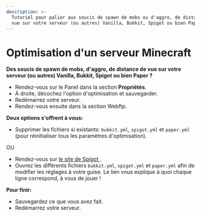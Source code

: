 ```yaml
---
description: >-
  Tutoriel pour palier aux soucis de spawn de mobs ou d'aggro, de distance de
  vue sur votre serveur (ou autres) Vanilla, Bukkit, Spigot ou bien Paper.
---
```


# Optimisation d'un serveur Minecraft

**Des soucis de spawn de mobs, d'aggro, de distance de vue sur votre serveur \(ou autres\) Vanilla, Bukkit, Spigot ou bien Paper ?**

* Rendez-vous sur le Panel dans la section **Propriétés**.
* À droite, décochez l'option d'optimisation et sauvegarder.
* Redémarrez votre serveur.
* Rendez-vous ensuite dans la section Webftp.

**Deux options s'offrent à vous:**

* Supprimer les fichiers si existants: `bukkit.yml`, `spigot.yml` et `paper.yml` \(pour réinitialiser tous les paramètres d'optimisation\).

OU

* Rendez-vous sur [le site de Spigot ](https://www.spigotmc.org/threads/guide-server-optimization%E2%9A%A1.283181/).
* Ouvrez les différents fichiers `bukkit.yml`, `spigot.yml` et `paper.yml` afin de modifier les réglages à votre guise. Le lien vous explique à quoi chaque ligne correspond, à vous de jouer !

**Pour finir:**

* Sauvegardez ce que vous avez fait.
* Redémarrez votre serveur.


